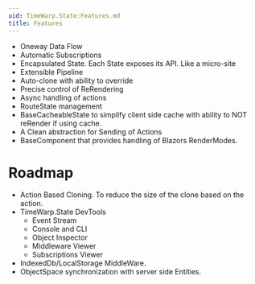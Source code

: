 ```yaml
---
uid: TimeWarp.State:Features.md
title: Features
---
```


* Oneway Data Flow
* Automatic Subscriptions
* Encapsulated State. Each State exposes its API. Like a micro-site
* Extensible Pipeline
* Auto-clone with ability to override
* Precise control of ReRendering
* Async handling of actions
* RouteState management 
* BaseCacheableState to simplify client side cache with ability to NOT reRender if using cache.
* A Clean abstraction for Sending of Actions 
* BaseComponent that provides handling of Blazors RenderModes.

# Roadmap
* Action Based Cloning. To reduce the size of the clone based on the action.
* TimeWarp.State DevTools
  * Event Stream
  * Console and CLI
  * Object Inspector
  * Middleware Viewer
  * Subscriptions Viewer
* IndexedDb/LocalStorage MiddleWare.
* ObjectSpace synchronization with server side Entities.
